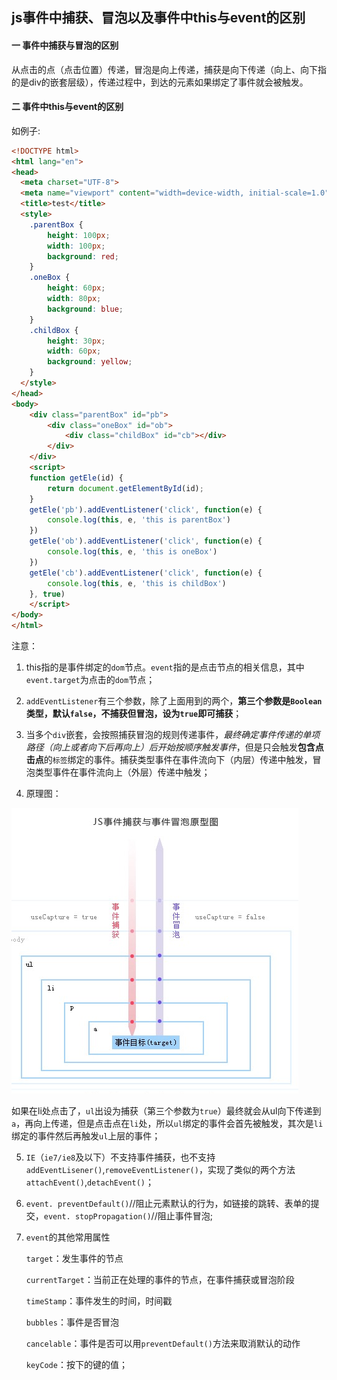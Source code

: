 ## js事件中捕获、冒泡以及事件中this与event的区别

#### 一 事件中捕获与冒泡的区别

从点击的点（点击位置）传递，冒泡是向上传递，捕获是向下传递（向上、向下指的是div的嵌套层级），传递过程中，到达的元素如果绑定了事件就会被触发。

#### 二 事件中this与event的区别

如例子:

```html
<!DOCTYPE html>
<html lang="en">
<head>
  <meta charset="UTF-8">
  <meta name="viewport" content="width=device-width, initial-scale=1.0">
  <title>test</title>
  <style>
    .parentBox {
        height: 100px;
        width: 100px;
        background: red;
    }
    .oneBox {
        height: 60px;
        width: 80px;
        background: blue;
    }
    .childBox {
        height: 30px;
        width: 60px;
        background: yellow;
    }
  </style>
</head>
<body>
    <div class="parentBox" id="pb">
        <div class="oneBox" id="ob">
            <div class="childBox" id="cb"></div>
        </div>
    </div>
	<script>
    function getEle(id) {
        return document.getElementById(id);
    }
    getEle('pb').addEventListener('click', function(e) {
        console.log(this, e, 'this is parentBox')
    })
    getEle('ob').addEventListener('click', function(e) {
        console.log(this, e, 'this is oneBox')
    })
    getEle('cb').addEventListener('click', function(e) {
        console.log(this, e, 'this is childBox')
    }, true)
	</script>
</body>
</html>

```

注意：

1. this指的是事件绑定的`dom`节点。`event`指的是点击节点的相关信息，其中`event.target`为点击的`dom`节点；
2. `addEventListener`有三个参数，除了上面用到的两个，**第三个参数是`Boolean`类型，默认`false`，不捕获但冒泡，设为`true`即可捕获**；

3. 当多个`div`嵌套，会按照捕获冒泡的规则传递事件，*最终确定事件传递的单项路径（向上或者向下后再向上）后开始按顺序触发事件*，但是只会触发**包含点击点**的`标签`绑定的事件。捕获类型事件在事件流向下（内层）传递中触发，冒泡类型事件在事件流向上（外层）传递中触发；
4. 原理图：

![image-20201015141742001](js事件中捕获、冒泡以及事件中this与event的区别.assets/image-20201015141742001.png)

如果在li处点击了，`ul`出设为捕获（第三个参数为`true`）最终就会从ul向下传递到`a`，再向上传递，但是点击点在`li`处，所以`ul`绑定的事件会首先被触发，其次是`li`绑定的事件然后再触发`ul`上层的事件；

5. `IE`（`ie7/ie8`及以下）不支持事件捕获，也不支持`addEventLisener()`,`removeEventListener()`，实现了类似的两个方法`attachEvent()`,`detachEvent()`；

6. `event. preventDefault()`//阻止元素默认的行为，如链接的跳转、表单的提交，`event. stopPropagation()`//阻止事件冒泡;

7. `event`的其他常用属性

   `target`：发生事件的节点

   `currentTarget`：当前正在处理的事件的节点，在事件捕获或冒泡阶段

   `timeStamp`：事件发生的时间，时间戳

   `bubbles`：事件是否冒泡

   `cancelable`：事件是否可以用`preventDefault()`方法来取消默认的动作

   `keyCode`：按下的键的值；